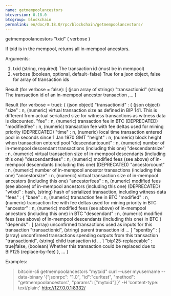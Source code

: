 ```yaml
---
name: getmempoolancestors
btcversion: 0.18.0
btcgroup: blockchain
permalink: en/doc/0.18.0/rpc/blockchain/getmempoolancestors/
---
```


getmempoolancestors "txid" ( verbose )

If txid is in the mempool, returns all in-mempool ancestors.

Arguments:
1. txid       (string, required) The transaction id (must be in mempool)
2. verbose    (boolean, optional, default=false) True for a json object, false for array of transaction ids

Result (for verbose = false):
[                       (json array of strings)
  "transactionid"           (string) The transaction id of an in-mempool ancestor transaction
  ,...
]

Result (for verbose = true):
{                           (json object)
  "transactionid" : {       (json object)
    "size" : n,             (numeric) virtual transaction size as defined in BIP 141. This is different from actual serialized size for witness transactions as witness data is discounted.
    "fee" : n,              (numeric) transaction fee in BTC (DEPRECATED)
    "modifiedfee" : n,      (numeric) transaction fee with fee deltas used for mining priority (DEPRECATED)
    "time" : n,             (numeric) local time transaction entered pool in seconds since 1 Jan 1970 GMT
    "height" : n,           (numeric) block height when transaction entered pool
    "descendantcount" : n,  (numeric) number of in-mempool descendant transactions (including this one)
    "descendantsize" : n,   (numeric) virtual transaction size of in-mempool descendants (including this one)
    "descendantfees" : n,   (numeric) modified fees (see above) of in-mempool descendants (including this one) (DEPRECATED)
    "ancestorcount" : n,    (numeric) number of in-mempool ancestor transactions (including this one)
    "ancestorsize" : n,     (numeric) virtual transaction size of in-mempool ancestors (including this one)
    "ancestorfees" : n,     (numeric) modified fees (see above) of in-mempool ancestors (including this one) (DEPRECATED)
    "wtxid" : hash,         (string) hash of serialized transaction, including witness data
    "fees" : {
        "base" : n,         (numeric) transaction fee in BTC
        "modified" : n,     (numeric) transaction fee with fee deltas used for mining priority in BTC
        "ancestor" : n,     (numeric) modified fees (see above) of in-mempool ancestors (including this one) in BTC
        "descendant" : n,   (numeric) modified fees (see above) of in-mempool descendants (including this one) in BTC
    }
    "depends" : [           (array) unconfirmed transactions used as inputs for this transaction
        "transactionid",    (string) parent transaction id
       ... ]
    "spentby" : [           (array) unconfirmed transactions spending outputs from this transaction
        "transactionid",    (string) child transaction id
       ... ]
    "bip125-replaceable" : true|false,  (boolean) Whether this transaction could be replaced due to BIP125 (replace-by-fee)
  }, ...
}

Examples:
> bitcoin-cli getmempoolancestors "mytxid"
> curl --user myusername --data-binary '{"jsonrpc": "1.0", "id":"curltest", "method": "getmempoolancestors", "params": ["mytxid"] }' -H 'content-type: text/plain;' http://127.0.0.1:8332/



